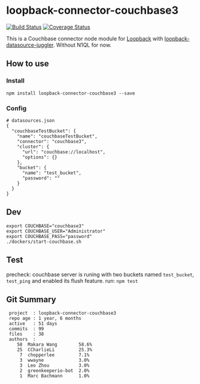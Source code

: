 # loopback-connector-couchbase3

[![Build Status](https://travis-ci.org/Wiredcraft/loopback-connector-couchbase3.svg)](https://travis-ci.org/Wiredcraft/loopback-connector-couchbase3) [![Coverage Status](https://coveralls.io/repos/Wiredcraft/loopback-connector-couchbase3/badge.svg?branch=master&service=github)](https://coveralls.io/github/Wiredcraft/loopback-connector-couchbase3?branch=master)

This is a Couchbase connector node module for [Loopback](http://loopback.io/) with [loopback-datasource-juggler](https://github.com/strongloop/loopback-datasource-juggler). Without N1QL for now.

## How to use

### Install

```
npm install loopback-connector-couchbase3 --save
```

### Config

```
# datasources.json
{
  "couchbaseTestBucket": {
    "name": "couchbaseTestBucket",
    "connector": "couchbase3",
    "cluster": {
      "url": "couchbase://localhost",
      "options": {}
    },
    "bucket": {
      "name": "test_bucket",
      "password": ""
    }
  }
}
```

## Dev

```
export COUCHBASE="couchbase3"
export COUCHBASE_USER="Administrator"
export COUCHBASE_PASS="password"
./dockers/start-couchbase.sh
```

## Test

precheck: couchbase server is runing with two buckets named `test_bucket`, `test_ping` and enabled its flush feature.
run: `npm test`

## Git Summary

```
 project  : loopback-connector-couchbase3
 repo age : 1 year, 6 months
 active   : 51 days
 commits  : 99
 files    : 38
 authors  :
    58  Makara Wang        58.6%
    25  CCharlieLi         25.3%
     7  chopperlee         7.1%
     3  wwayne             3.0%
     3  Leo Zhou           3.0%
     2  greenkeeperio-bot  2.0%
     1  Marc Bachmann      1.0%
```
